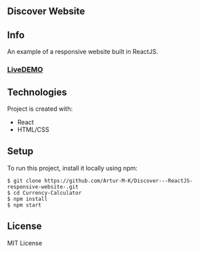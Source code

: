 ## Discover Website

## Info

An example of a responsive website built in ReactJS.

### [LiveDEMO](https://discover-web.netlify.app/)

## Technologies
Project is created with:
* React
* HTML/CSS

## Setup
To run this project, install it locally using npm:

```
$ git clone https://github.com/Artur-M-K/Discover---ReactJS-responsive-website-.git
$ cd Currency-Calculator
$ npm install
$ npm start
```

## License
MIT License
